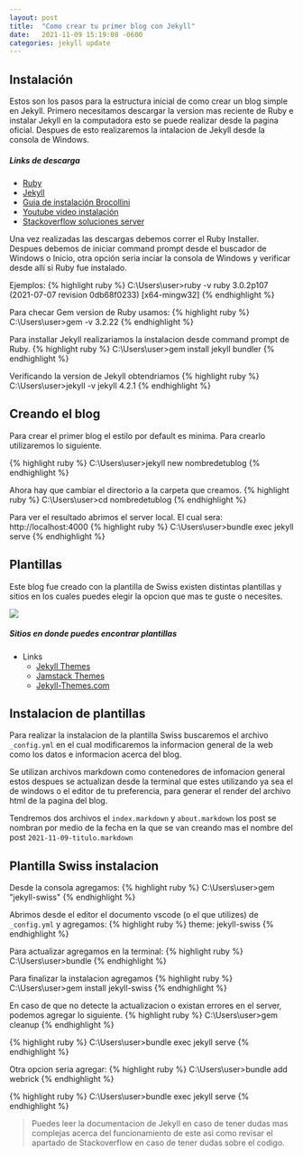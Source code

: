 ```yaml
---
layout: post
title:  "Como crear tu primer blog con Jekyll"
date:   2021-11-09 15:19:08 -0600
categories: jekyll update
---
```


## Instalación
Estos son los pasos para la estructura inicial de como crear un blog simple en Jekyll. Primero necesitamos descargar la version mas reciente de Ruby e instalar Jekyll en la computadora esto se puede realizar desde la pagina oficial. Despues de esto realizaremos la intalacion de Jekyll desde la consola de Windows. 

##### Links de descarga
* [Ruby]
* [Jekyll]
* [Guia de instalación Brocollini]
* [Youtube video instalación]
* [Stackoverflow soluciones server]

[Ruby]: https://rubyinstaller.org/
[Jekyll]:   https://jekyllrb.com/
[Guia de instalación Brocollini]: https://broccolini.net/swiss/about/
[Youtube video instalación]: https://www.youtube.com/watch?v=yNSOL3KYJ7Y&ab_channel=DrupalalSur
[Stackoverflow soluciones server]: https://stackoverflow.com/questions/37055554/jekyll-serve-not-working

Una vez realizadas las descargas debemos correr el Ruby Installer. Despues debemos de iniciar command prompt desde el buscador de Windows o Inicio, otra opción seria inciar la consola de Windows y verificar desde allí si Ruby fue instalado.

Ejemplos:
{% highlight ruby %}
C:\Users\user>ruby -v
ruby 3.0.2p107 (2021-07-07 revision 0db68f0233) [x64-mingw32]
{% endhighlight %}

Para checar Gem version de Ruby usamos:
{% highlight ruby %}
C:\Users\user>gem -v
3.2.22
{% endhighlight %}

Para installar Jekyll realizariamos la instalacion desde command prompt de Ruby.
{% highlight ruby %}
C:\Users\user>gem install jekyll bundler
{% endhighlight %}

Verificando la version de Jekyll obtendriamos
{% highlight ruby %}
C:\Users\user>jekyll -v
jekyll 4.2.1
{% endhighlight %}

## Creando el blog
Para crear el primer blog el estilo por default es minima. Para crearlo utilizaremos lo siguiente.

{% highlight ruby %}
C:\Users\user>jekyll new nombredetublog
{% endhighlight %}

Ahora hay que cambiar el directorio a la carpeta que creamos.
{% highlight ruby %}
C:\Users\user>cd nombredetublog
{% endhighlight %}

Para ver el resultado abrimos el server local. El cual sera: http://localhost:4000 
{% highlight ruby %}
C:\Users\user>bundle exec jekyll serve
{% endhighlight %}

## Plantillas

Este blog fue creado con la plantilla de Swiss existen distintas plantillas y sitios en los cuales puedes elegir la opcion que mas te guste o necesites.

![](https://cloud.githubusercontent.com/assets/334891/18477206/d9dc55fc-799a-11e6-89f2-b4ae150caa80.png)

##### Sitios en donde puedes encontrar plantillas

* Links
  * [Jekyll Themes]
  * [Jamstack Themes]
  * [Jekyll-Themes.com]

 [Jekyll Themes]: https://jekyllthemes.io/
 [Jamstack Themes]: https://jamstackthemes.dev/ssg/jekyll/
 [Jekyll-Themes.com]: https://jekyll-themes.com/
 
## Instalacion de plantillas
Para realizar la instalacion de la plantilla Swiss buscaremos el archivo `_config.yml` en el cual modificaremos la informacion general de la web como los datos e informacion acerca del blog.

Se utilizan archivos markdown como contenedores de infomacion general estos despues se actualizan desde la terminal que estes utilizando ya sea el de windows o el editor de tu preferencia, para generar el render del archivo html de la pagina del blog.

Tendremos dos archivos el `index.markdown` y `about.markdown` los post se nombran por medio de la fecha en la que se van creando mas el nombre del post `2021-11-09-titulo.markdown`

## Plantilla Swiss instalacion
Desde la consola agregamos:
{% highlight ruby %}
C:\Users\user>gem "jekyll-swiss"
{% endhighlight %}

Abrimos desde el editor el documento vscode (o el que utilizes) de `_config.yml` y agregamos:
{% highlight ruby %}
theme: jekyll-swiss
{% endhighlight %}

Para actualizar agregamos en la terminal:
{% highlight ruby %}
C:\Users\user>bundle
{% endhighlight %}

Para finalizar la instalacion agregamos
{% highlight ruby %}
C:\Users\user>gem install jekyll-swiss
{% endhighlight %}

En caso de que no detecte la actualizacion o existan errores en el server, podemos agregar lo siguiente.
{% highlight ruby %}
C:\Users\user>gem cleanup
{% endhighlight %}

{% highlight ruby %}
C:\Users\user>bundle exec jekyll serve
{% endhighlight %}

Otra opcion seria agregar:
{% highlight ruby %}
C:\Users\user>bundle add webrick
{% endhighlight %}

{% highlight ruby %}
C:\Users\user>bundle exec jekyll serve
{% endhighlight %}

> Puedes leer la documentacion de Jekyll en caso de tener dudas mas complejas acerca del funcionamiento de este asi como revisar el apartado de Stackoverflow en caso de tener dudas sobre el codigo.